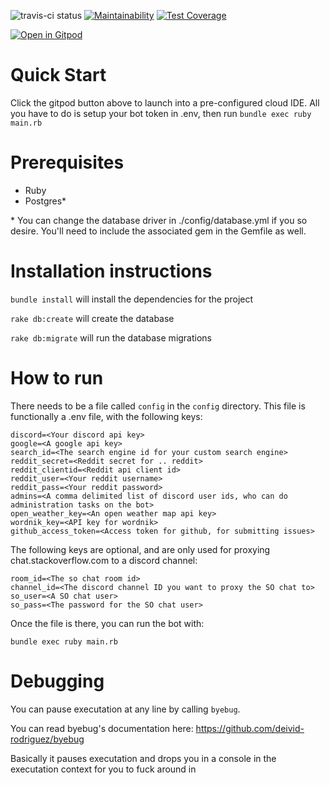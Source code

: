 ![travis-ci status](https://travis-ci.org/HorizonShadow/YuelaBot.svg)
[![Maintainability](https://api.codeclimate.com/v1/badges/5c5616b0415f4470e44d/maintainability)](https://codeclimate.com/github/HorizonShadow/YuelaBot/maintainability)
[![Test Coverage](https://api.codeclimate.com/v1/badges/5c5616b0415f4470e44d/test_coverage)](https://codeclimate.com/github/HorizonShadow/YuelaBot/test_coverage)

[![Open in Gitpod](https://gitpod.io/button/open-in-gitpod.svg)](https://gitpod.io/#https://github.com/horizonshadow/YuelaBot)

# Quick Start

Click the gitpod button above to launch into a pre-configured cloud IDE. All you have to do is setup your bot token in .env, then run `bundle exec ruby main.rb`

# Prerequisites

* Ruby
* Postgres*

\* You can change the database driver in ./config/database.yml if you so desire. You'll need to include the
associated gem in the Gemfile as well.

# Installation instructions

`bundle install` will install the dependencies for the project

`rake db:create` will create the database

`rake db:migrate` will run the database migrations

# How to run

There needs to be a file called `config` in the `config` directory.
This file is functionally a .env file, with the following keys:

```
discord=<Your discord api key>
google=<A google api key>
search_id=<The search engine id for your custom search engine>
reddit_secret=<Reddit secret for .. reddit>
reddit_clientid=<Reddit api client id>
reddit_user=<Your reddit username>
reddit_pass=<Your reddit password>
admins=<A comma delimited list of discord user ids, who can do administration tasks on the bot>
open_weather_key=<An open weather map api key>
wordnik_key=<API key for wordnik>
github_access_token=<Access token for github, for submitting issues>
```

The following keys are optional, and are only used for proxying chat.stackoverflow.com to a discord channel:

```
room_id=<The so chat room id>
channel_id=<The discord channel ID you want to proxy the SO chat to>
so_user=<A SO chat user>
so_pass=<The password for the SO chat user>
```

Once the file is there, you can run the bot with:

`bundle exec ruby main.rb`

# Debugging

You can pause executation at any line by calling `byebug`.

You can read byebug's documentation here: https://github.com/deivid-rodriguez/byebug

Basically it pauses executation and drops you in a console in the executation context for you to fuck around in
